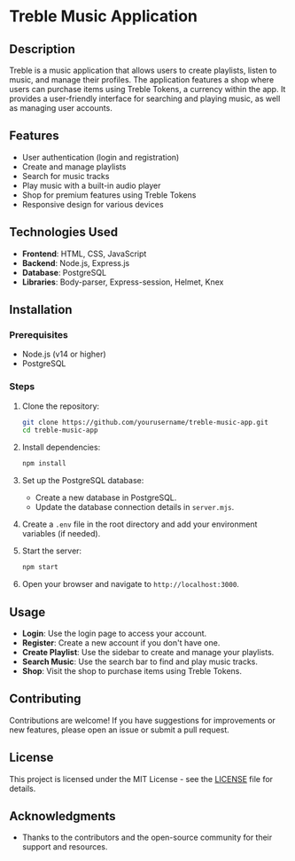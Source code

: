 # Treble Music Application

## Description
Treble is a music application that allows users to create playlists, listen to music, and manage their profiles. The application features a shop where users can purchase items using Treble Tokens, a currency within the app. It provides a user-friendly interface for searching and playing music, as well as managing user accounts.

## Features
- User authentication (login and registration)
- Create and manage playlists
- Search for music tracks
- Play music with a built-in audio player
- Shop for premium features using Treble Tokens
- Responsive design for various devices

## Technologies Used
- **Frontend**: HTML, CSS, JavaScript
- **Backend**: Node.js, Express.js
- **Database**: PostgreSQL
- **Libraries**: Body-parser, Express-session, Helmet, Knex

## Installation

### Prerequisites
- Node.js (v14 or higher)
- PostgreSQL

### Steps
1. Clone the repository:
   ```bash
   git clone https://github.com/yourusername/treble-music-app.git
   cd treble-music-app
   ```

2. Install dependencies:
   ```bash
   npm install
   ```

3. Set up the PostgreSQL database:
   - Create a new database in PostgreSQL.
   - Update the database connection details in `server.mjs`.

4. Create a `.env` file in the root directory and add your environment variables (if needed).

5. Start the server:
   ```bash
   npm start
   ```

6. Open your browser and navigate to `http://localhost:3000`.

## Usage
- **Login**: Use the login page to access your account.
- **Register**: Create a new account if you don't have one.
- **Create Playlist**: Use the sidebar to create and manage your playlists.
- **Search Music**: Use the search bar to find and play music tracks.
- **Shop**: Visit the shop to purchase items using Treble Tokens.

## Contributing
Contributions are welcome! If you have suggestions for improvements or new features, please open an issue or submit a pull request.

## License
This project is licensed under the MIT License - see the [LICENSE](LICENSE) file for details.

## Acknowledgments
- Thanks to the contributors and the open-source community for their support and resources.
